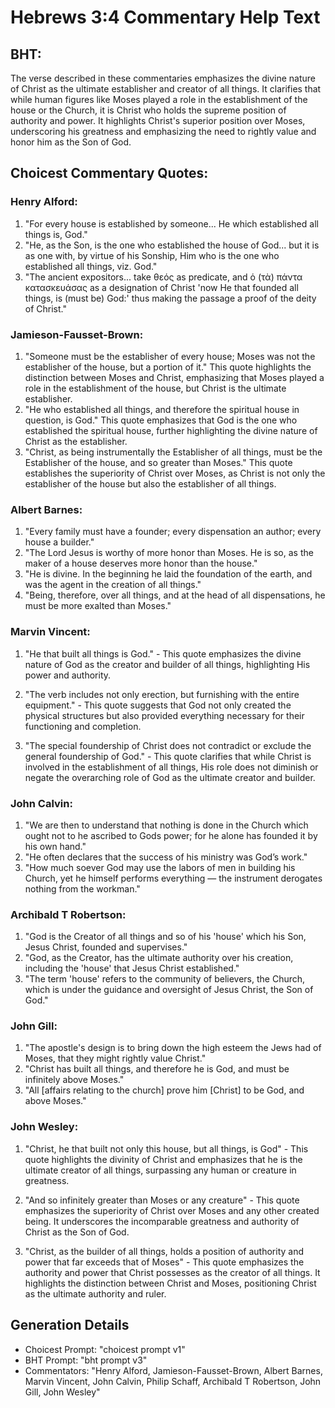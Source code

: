 # Hebrews 3:4 Commentary Help Text

## BHT:
The verse described in these commentaries emphasizes the divine nature of Christ as the ultimate establisher and creator of all things. It clarifies that while human figures like Moses played a role in the establishment of the house or the Church, it is Christ who holds the supreme position of authority and power. It highlights Christ's superior position over Moses, underscoring his greatness and emphasizing the need to rightly value and honor him as the Son of God.

## Choicest Commentary Quotes:
### Henry Alford:
1. "For every house is established by someone... He which established all things is, God." 
2. "He, as the Son, is the one who established the house of God... but it is as one with, by virtue of his Sonship, Him who is the one who established all things, viz. God."
3. "The ancient expositors... take θεός as predicate, and ὁ (τὰ) πάντα κατασκευάσας as a designation of Christ 'now He that founded all things, is (must be) God:' thus making the passage a proof of the deity of Christ."

### Jamieson-Fausset-Brown:
1. "Someone must be the establisher of every house; Moses was not the establisher of the house, but a portion of it." This quote highlights the distinction between Moses and Christ, emphasizing that Moses played a role in the establishment of the house, but Christ is the ultimate establisher.
2. "He who established all things, and therefore the spiritual house in question, is God." This quote emphasizes that God is the one who established the spiritual house, further highlighting the divine nature of Christ as the establisher.
3. "Christ, as being instrumentally the Establisher of all things, must be the Establisher of the house, and so greater than Moses." This quote establishes the superiority of Christ over Moses, as Christ is not only the establisher of the house but also the establisher of all things.

### Albert Barnes:
1. "Every family must have a founder; every dispensation an author; every house a builder."
2. "The Lord Jesus is worthy of more honor than Moses. He is so, as the maker of a house deserves more honor than the house."
3. "He is divine. In the beginning he laid the foundation of the earth, and was the agent in the creation of all things."
4. "Being, therefore, over all things, and at the head of all dispensations, he must be more exalted than Moses."

### Marvin Vincent:
1. "He that built all things is God." - This quote emphasizes the divine nature of God as the creator and builder of all things, highlighting His power and authority.

2. "The verb includes not only erection, but furnishing with the entire equipment." - This quote suggests that God not only created the physical structures but also provided everything necessary for their functioning and completion.

3. "The special foundership of Christ does not contradict or exclude the general foundership of God." - This quote clarifies that while Christ is involved in the establishment of all things, His role does not diminish or negate the overarching role of God as the ultimate creator and builder.

### John Calvin:
1. "We are then to understand that nothing is done in the Church which ought not to he ascribed to Gods power; for he alone has founded it by his own hand."
2. "He often declares that the success of his ministry was God’s work."
3. "How much soever God may use the labors of men in building his Church, yet he himself performs everything — the instrument derogates nothing from the workman."

### Archibald T Robertson:
1. "God is the Creator of all things and so of his 'house' which his Son, Jesus Christ, founded and supervises." 
2. "God, as the Creator, has the ultimate authority over his creation, including the 'house' that Jesus Christ established." 
3. "The term 'house' refers to the community of believers, the Church, which is under the guidance and oversight of Jesus Christ, the Son of God."

### John Gill:
1. "The apostle's design is to bring down the high esteem the Jews had of Moses, that they might rightly value Christ."
2. "Christ has built all things, and therefore he is God, and must be infinitely above Moses."
3. "All [affairs relating to the church] prove him [Christ] to be God, and above Moses."

### John Wesley:
1. "Christ, he that built not only this house, but all things, is God" - This quote highlights the divinity of Christ and emphasizes that he is the ultimate creator of all things, surpassing any human or creature in greatness.

2. "And so infinitely greater than Moses or any creature" - This quote emphasizes the superiority of Christ over Moses and any other created being. It underscores the incomparable greatness and authority of Christ as the Son of God.

3. "Christ, as the builder of all things, holds a position of authority and power that far exceeds that of Moses" - This quote emphasizes the authority and power that Christ possesses as the creator of all things. It highlights the distinction between Christ and Moses, positioning Christ as the ultimate authority and ruler.


## Generation Details
- Choicest Prompt: "choicest prompt v1"
- BHT Prompt: "bht prompt v3"
- Commentators: "Henry Alford, Jamieson-Fausset-Brown, Albert Barnes, Marvin Vincent, John Calvin, Philip Schaff, Archibald T Robertson, John Gill, John Wesley"
